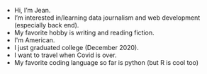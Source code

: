 - Hi, I’m Jean.
- I’m interested in/learning data journalism and web development (especially back end).
- My favorite hobby is writing and reading fiction.
- I'm American.
- I just graduated college (December 2020).
- I want to travel when Covid is over.
- My favorite coding language so far is python (but R is cool too)


